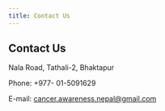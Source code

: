 ```yaml
---
title: Contact Us
---
```


## Contact Us

Nala Road, Tathali-2, Bhaktapur

Phone: +977- 01-5091629

E-mail: cancer.awareness.nepal@gmail.com
